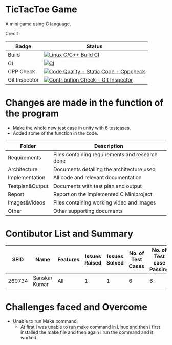 # TicTacToe Game

A mini game using C language.

Credit : 

| Badge | Status |
| --- | --- |
| Build | [![Linux C/C++ Build CI](https://github.com/260734/MiniProject_C/actions/workflows/main.yml/badge.svg)](https://github.com/260734/MiniProject_C/actions/workflows/main.yml) |
| CI | [![CI](https://github.com/260734/MiniProject_C/actions/workflows/CI.yml/badge.svg)](https://github.com/260734/MiniProject_C/actions/workflows/CI.yml) |
| CPP Check | [![Code Quality - Static Code - Cppcheck](https://github.com/260734/MiniProject_C/actions/workflows/cppcheck.yml/badge.svg)](https://github.com/260734/MiniProject_C/actions/workflows/cppcheck.yml) |
| Git Inspector | [![Contribution Check - Git Inspector](https://github.com/260734/MiniProject_C/actions/workflows/git_inspector.yml/badge.svg)](https://github.com/260734/MiniProject_C/actions/workflows/git_inspector.yml) |


# Changes are made in the function of the program
 * Make the whole new test case in unity with 6 testcases.
 * Added some of the function in the code.


| Folder | Description |
| --- | --- |
| Requirements | Files containing requirements and research done |
| Architecture | Documents detailing the architecture used |
| Implementation | All code and relevant documentation |
| Testplan&Output | Documents with test plan and output |
| Report | Report on the implemented C Miniproject |
| Images&Videos | Files containing working video and images |
| Other | Other supporting documents |


# Contibutor List and Summary

| SFID | Name | Features | Issues Raised | Issues Solved | No. of Test Cases | No. of Test case Passing |
| --- | --- | --- | --- | --- | --- | --- |
| 260734 | Sanskar Kumar | All | 1 | 1 | 6 | 6 |


# Challenges faced and Overcome

* Unable to run Make command
  * At first i was unable to run make command in Linux and then i first installed the make file and then again i run the command and it worked.

